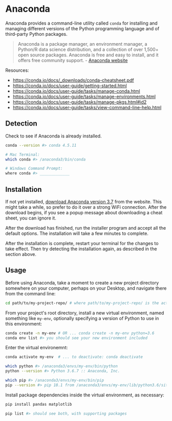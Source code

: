 # Anaconda

Anaconda provides a command-line utility called `conda` for installing and managing different versions of the Python programming language and of third-party Python packages.

> Anaconda is a package manager, an environment manager, a Python/R data science distribution, and a collection of over 1,500+ open source packages. Anaconda is free and easy to install, and it offers free community support. - [Anaconda website](https://docs.anaconda.com/anaconda/)

Resources:

  + https://conda.io/docs/_downloads/conda-cheatsheet.pdf
  + https://conda.io/docs/user-guide/getting-started.html
  + https://conda.io/docs/user-guide/tasks/manage-conda.html
  + https://conda.io/docs/user-guide/tasks/manage-environments.html
  + https://conda.io/docs/user-guide/tasks/manage-pkgs.html#id2
  + https://conda.io/docs/user-guide/tasks/view-command-line-help.html

## Detection

Check to see if Anaconda is already installed.

```sh
conda --version #> conda 4.5.11

# Mac Terminal:
which conda #> /anaconda3/bin/conda

# Windows Command Prompt:
where conda #> _____________
```

## Installation

If not yet installed, [download Anaconda version 3.7](https://www.anaconda.com/download) from the website. This might take a while, so prefer to do it over a strong WiFi connection. After the download begins, if you see a popup message about downloading a cheat sheet, you can ignore it.

After the download has finished, run the installer program and accept all the default options. The installation will take a few minutes to complete.

After the installation is complete, restart your terminal for the changes to take effect. Then try detecting the installation again, as described in the section above.

## Usage

Before using Anaconda, take a moment to create a new project directory somewhere on your computer, perhaps on your Desktop, and navigate there from the command line:

```sh
cd path/to/my-project-repo/ # where path/to/my-project-repo/ is the actual path to your desired project directory
```

From your project's root directory, install a new virtual environment, named something like `my-env`, optionally specifying a version of Python to use in this environment:

```sh
conda create -n my-env # OR ... conda create -n my-env python=3.6
conda env list #> you should see your new environment included
```

Enter the virtual environemnt:

```sh
conda activate my-env  # ... to deactivate: conda deactivate

which python #> /anaconda3/envs/my-env/bin/python
python --version #> Python 3.6.7 :: Anaconda, Inc.

which pip #> /anaconda3/envs/my-env/bin/pip
pip --version #> pip 18.1 from /anaconda3/envs/my-env/lib/python3.6/site-packages/pip (python 3.6)
```

Install package dependencies inside the virtual environment, as necessary:

```sh
pip install pandas matplotlib

pip list #> should see both, with supporting packages
```
